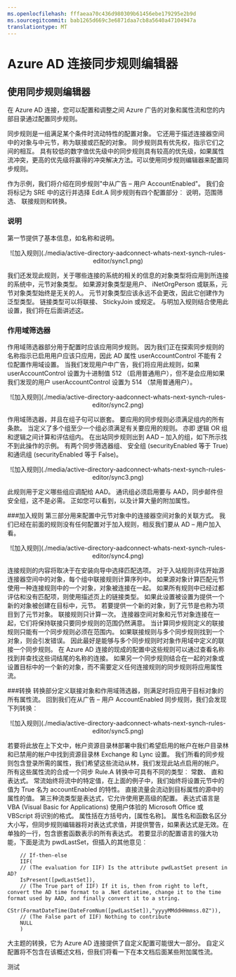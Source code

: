 ```yaml
---
ms.openlocfilehash: fffaeaa70c436d980309b61456ebe179295e2b9d
ms.sourcegitcommit: bab1265d669c3e6871daa7cb8a5640a47104947a
translationtype: MT
---
```


<properties 
    pageTitle="使用 Azure AD 连接同步规则编辑器" 
    description="了解如何使用 Azure AD 连接同步规则编辑器。" 
    services="active-directory" 
    documentationCenter="" 
    authors="billmath" 
    manager="stevenpo" 
    editor="curtand"/>

<tags 
    ms.service="active-directory" 
    ms.workload="identity" 
    ms.tgt_pltfrm="na" 
    ms.devlang="na" 
    ms.topic="article" 
    ms.date="08/24/2015" 
    ms.author="billmath"/>

# Azure AD 连接同步规则编辑器


## 使用同步规则编辑器

在 Azure AD 连接，您可以配置和调整之间 Azure 广告的对象和属性流和您的内部目录通过配置同步规则。  

同步规则是一组满足某个条件时流动特性的配置对象。 它还用于描述连接器空间中的对象与中元节，称为联接或匹配的对象。 同步规则具有优先权，指示它们之间的相互。 具有较低的数字值优先级中的同步规则具有较高的优先级，如果属性流冲突，更高的优先级将赢得的冲突解决方法。可以使用同步规则编辑器来配置同步规则。  

作为示例，我们将介绍在同步规则"中从广告 – 用户 AccountEnabled"。 我们会将标记为 SRE 中的这行并选择 Edit.A 同步规则有四个配置部分︰ 说明，范围筛选、 联接规则和转换。

### 说明
第一节提供了基本信息，如名称和说明。

<center>![加入规则](./media/active-directory-aadconnect-whats-next-synch-rules-editor/sync1.png)
</center>

我们还发现此规则，关于哪些连接的系统的相关的信息的对象类型将应用到所连接的系统中，元节对象类型。 如果源对象类型是用户、 iNetOrgPerson 或联系，元节对象类型始终是无关的人。 元节对象类型应该永远不会更改，因此它创建作为泛型类型。 链接类型可以将联接、 StickyJoin 或规定。 与明加入规则结合使用此设置，我们将在后面讲述这。

### 作用域筛选器

作用域筛选器部分用于配置时应该应用同步规则。 因为我们正在探索同步规则的名称指示已启用用户应该只应用，因此 AD 属性 userAccountControl 不能有 2 位配置作用域设置。 当我们发现用户中广告，我们将应用此规则，如果 userAccountControl 设置为十进制值 512 （启用普通用户），但不是会应用如果我们发现的用户 userAccountControl 设置为 514 （禁用普通用户）。

<center>![加入规则](./media/active-directory-aadconnect-whats-next-synch-rules-editor/sync2.png)
</center>

作用域筛选器，并且在组子句可以嵌套。 要应用的同步规则必须满足组内的所有条款。 当定义了多个组至少一个组必须满足有关要应用的规则。 亦即 逻辑 OR 组和逻辑之间计算和评估组内。 在出站同步规则出到 AAD – 加入的组，如下所示找不到此操作的示例。 有两个同步筛选器组、 安全组 (securityEnabled 等于 True) 和通讯组 (securityEnabled 等于 False)。

<center>![加入规则](./media/active-directory-aadconnect-whats-next-synch-rules-editor/sync3.png)
</center>

此规则用于定义哪些组应调配给 AAD。 通讯组必须启用要与 AAD，同步邮件但安全组，这不是必需。 正如您可以看到，以及计算大量的附加属性。

###加入规则
第三部分用来配置中元节对象中的连接器空间对象的关联方式。 我们已经在前面的规则没有任何配置对于加入规则，相反我们要从 AD – 用户加入看。 

<center>![加入规则](./media/active-directory-aadconnect-whats-next-synch-rules-editor/sync4.png)
</center>

连接规则的内容将取决于在安装向导中选择匹配选项。 对于入站规则评估开始源连接器空间中的对象，每个组中联接规则计算序列中。 如果源对象计算匹配元节使用一种连接规则中的一个对象，对象被连接在一起。 如果所有规则中已经过都评估和没有匹配项，则使用描述页上的链接类型。 如果此设置被设置为提供一个新的对象被创建在目标中，元节。 若要提供一个新的对象，到了元节是也称为项目到了元节对象。 联接规则只计算一次。 连接器空间对象和元节对象连接在一起，它们将保持联接只要同步规则的范围仍然满意。 当计算同步规则定义的联接规则只能有一个同步规则必须在范围内。 如果联接规则与多个同步规则找到一个对象，则会引发错误。 因此最好是能够与多个同步规则时对象作用域中定义的联接一个同步规则。 在 Azure AD 连接的现成的配置中这些规则可以通过查看名称找到并查找这些词结尾的名称的连接。 如果另一个同步规则结合在一起的对象或设置目标中的一个新的对象，而不需要定义任何连接规则的同步规则将应用属性流。

###转换
转换部分定义联接对象和作用域筛选器，则满足时将应用于目标对象的所有属性流。 回到我们在从广告 – 用户 AccountEnabled 同步规则，我们会发现下列转换︰

<center>![加入规则](./media/active-directory-aadconnect-whats-next-synch-rules-editor/sync5.png)
</center>

若要将此放在上下文中，帐户资源目录林部署中我们希望启用的帐户在帐户目录林和已禁用的帐户中找到资源目录林 Exchange 和 Lync 设置。 我们所看的同步规则包含登录所需的属性，我们希望这些流动从林，我们发现此站点启用的帐户。 所有这些属性流的合成一个同步 Rule.A 转换中可具有不同的类型︰ 常数、 直和表达式。 常流始终将流中的特定值，在上面的例子中，我们始终将设置元节中的值为 True 名为 accountEnabled 的特性。 直接流量会流动到目标属性的源中的属性的值。 第三种流类型是表达式，它允许使用更高级的配置。 表达式语言是 VBA (Visual Basic for Applications) 使用户体验的 Microsoft Office 或 VBScript 将识别的格式。 属性括在方括号内，[属性名称]。 属性名和函数名区分大小写，但同步规则编辑器将对表达式求值，并提供警告，如果表达式是无效。在单独的一行，包含嵌套函数表示的所有表达式。 若要显示的配置语言的强大功能，下面是流为 pwdLastSet，但插入的其他意见︰

        // If-then-else
        IIF(
        // (The evaluation for IIF) Is the attribute pwdLastSet present in AD? 
        IsPresent([pwdLastSet]),
        // (The True part of IIF) If it is, then from right to left, convert the AD time format to a .Net datetime, change it to the time format used by AAD, and finally convert it to a string.
        CStr(FormatDateTime(DateFromNum([pwdLastSet]),"yyyyMMddHHmmss.0Z")),
        // (The False part of IIF) Nothing to contribute
        NULL
        )

大主题的转换，它为 Azure AD 连接提供了自定义配置可能很大一部分。 自定义配置将不包含在该概述文档，但我们将看一下在本文档后面某些附加属性流。
 
测试
